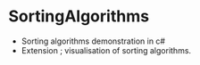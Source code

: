 # SortingAlgorithms

- Sorting algorithms demonstration in c#
- Extension ; visualisation of sorting algorithms.
